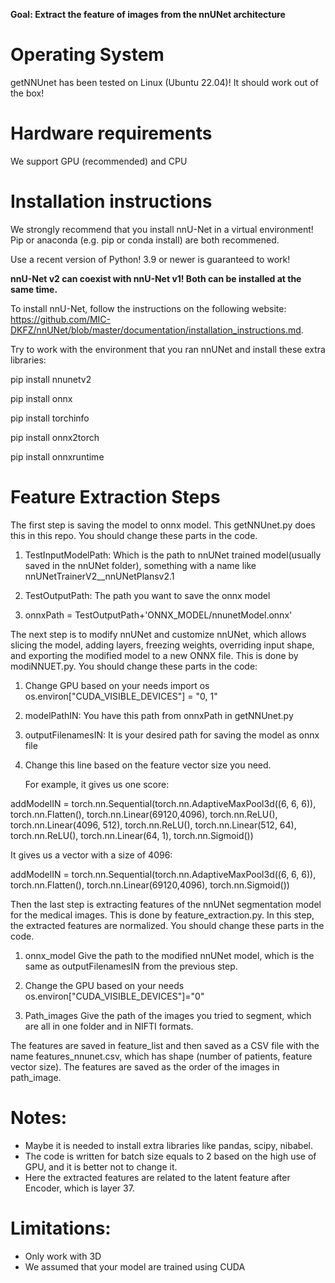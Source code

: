 **Goal: Extract the feature of images from the nnUNet architecture**

# Operating System
getNNUnet has been tested on Linux (Ubuntu 22.04)! It should work out of the box!

# Hardware requirements
We support GPU (recommended) and CPU

# Installation instructions
We strongly recommend that you install nnU-Net in a virtual environment! Pip or anaconda (e.g. pip or conda install) are both recommened.

Use a recent version of Python! 3.9 or newer is guaranteed to work!

**nnU-Net v2 can coexist with nnU-Net v1! Both can be installed at the same time.**

To install nnU-Net, follow the instructions on the following website: https://github.com/MIC-DKFZ/nnUNet/blob/master/documentation/installation_instructions.md.

Try to work with the environment that you ran nnUNet and install these extra libraries:

pip install nnunetv2 

pip install onnx 

pip install torchinfo 

pip install onnx2torch 

pip install onnxruntime 

# Feature Extraction Steps

The first step is saving the model to onnx model. This getNNUnet.py does this in this repo. You should change these parts in the code.

1) TestInputModelPath:
Which is the path to nnUNet trained model(usually saved in the nnUNet folder), something with a name like nnUNetTrainerV2__nnUNetPlansv2.1

2) TestOutputPath:
The path you want to save the onnx model

3) onnxPath = TestOutputPath+'ONNX_MODEL/nnunetModel.onnx' 

The next step is to modify nnUNet and customize nnUNet, which allows slicing the model, adding layers, freezing weights, overriding input shape, and exporting the modified model to a new ONNX file. This is done by modiNNUET.py. You should change these parts in the code:

1) Change GPU based on your needs
import os
os.environ["CUDA_VISIBLE_DEVICES"] = "0, 1"

2) modelPathIN:
You have this path from onnxPath in getNNUnet.py

3) outputFilenamesIN:
It is your desired path for saving the model as onnx file

4) Change this line based on the feature vector size you need.
   
   For example, it gives us one score:
   
addModelIN = torch.nn.Sequential(torch.nn.AdaptiveMaxPool3d((6, 6, 6)), torch.nn.Flatten(), torch.nn.Linear(69120,4096), torch.nn.ReLU(), torch.nn.Linear(4096, 512), torch.nn.ReLU(), torch.nn.Linear(512, 64), torch.nn.ReLU(), torch.nn.Linear(64, 1), torch.nn.Sigmoid())

It gives us a vector with a size of 4096:

addModelIN = torch.nn.Sequential(torch.nn.AdaptiveMaxPool3d((6, 6, 6)), torch.nn.Flatten(), torch.nn.Linear(69120,4096), torch.nn.Sigmoid())

Then the last step is extracting features of the nnUNet segmentation model for the medical images. This is done by feature_extraction.py. In this step, the extracted features are normalized. You should change these parts in the code.

1) onnx_model 
Give the path to the modified nnUNet model, which is the same as outputFilenamesIN from the previous step.

2) Change the GPU based on your needs
os.environ["CUDA_VISIBLE_DEVICES"]="0"

3) Path_images
Give the path of the images you tried to segment, which are all in one folder and in NIFTI formats.

The features are saved in feature_list and then saved as a CSV file with the name features_nnunet.csv, which has shape (number of patients, feature vector size). The features are saved as the order of the images in path_image.

# Notes:
* Maybe it is needed to install extra libraries like pandas, scipy, nibabel.
* The code is written for batch size equals to 2 based on the high use of GPU, and it is better not to change it. 
* Here the extracted features are related to the latent feature after Encoder, which is layer 37.

# Limitations:

* Only work with 3D 
* We assumed that your model are trained using CUDA
